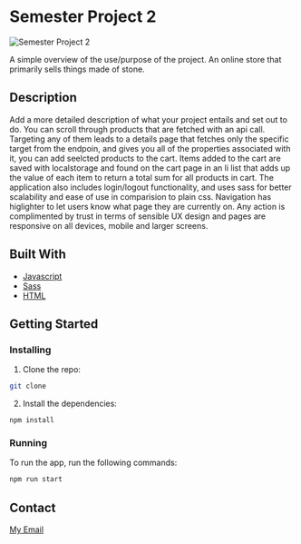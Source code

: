 # Semester Project 2

![Semester Project 2](https://user-images.githubusercontent.com/79268288/224300749-d612d45d-1dbb-4280-90e0-9c361b033319.png)


A simple overview of the use/purpose of the project.
An online store that primarily sells things made of stone.

## Description

Add a more detailed description of what your project entails and set out to do.
You can scroll through products that are fetched with an api call. Targeting any of them leads to a details page that fetches only the specific target from the endpoin, and gives you all of the properties associated with it, you can add seelcted products to the cart. Items added to the cart are saved with localstorage and found on the cart page in an li list that adds up the value of each item to return a total sum for all products in cart. The application also includes login/logout functionality, and uses sass for better scalability and ease of use in comparision to plain css. Navigation has higlighter to let  users know what page they are currently on. Any action is complimented by trust in terms of sensible UX design and pages are responsive on all devices, mobile and larger screens. 





## Built With


- [Javascript](https://www.javascript.com/)
- [Sass](https://sass-lang.com/)
- [HTML](https://html.com/)



## Getting Started

### Installing



1. Clone the repo:

```bash
git clone 
```

2. Install the dependencies:

```
npm install
```

### Running


To run the app, run the following commands:

```bash
npm run start
```


## Contact


[My Email](johan12ab@gmail.com)
